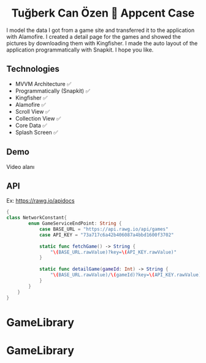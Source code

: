 <h1 align=center>Tuğberk Can Özen  Appcent Case</h1> 

I model the data I got from a game site and transferred it to the application with Alamofire. I created a detail page for the games and showed the pictures by downloading them with Kingfisher. I made the auto layout of the application programmatically with Snapkit. I hope you like.

## Technologies
+ MVVM Architecture ✅ 
+ Programmatically (Snapkit) ✅ 
+ Kingfisher ✅ 
+ Alamofire ✅
+ Scroll View ✅ 
+ Collection View ✅
+ Core Data ✅
+ Splash Screen ✅

## Demo

Video alanı

## API

Ex: https://rawg.io/apidocs 

```` swift
{
class NetworkConstant{
        enum GameServiceEndPoint: String {
            case BASE_URL = "https://api.rawg.io/api/games"
            case API_KEY = "73a717c6a42b406087a4bbd1600f3702"
            
            static func fetchGame() -> String {
                "\(BASE_URL.rawValue)?key=\(API_KEY.rawValue)"
            }
            
            static func detailGame(gameId: Int) -> String {
                "\(BASE_URL.rawValue)/\(gameId)?key=\(API_KEY.rawValue)"
            }
        }
    }   
}
````
# GameLibrary
# GameLibrary
